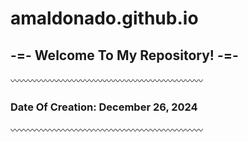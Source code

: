 # amaldonado.github.io #

## -=- Welcome To My Repository! -=-
〰〰〰〰〰〰〰〰〰〰〰〰〰〰〰〰〰〰〰〰〰〰
### Date Of Creation: December 26, 2024
〰〰〰〰〰〰〰〰〰〰〰〰〰〰〰〰〰〰〰〰〰〰
